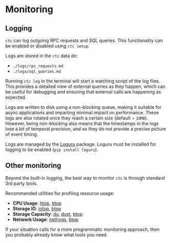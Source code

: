 
# Monitoring

## Logging

`ctc` can log outgoing RPC requests and SQL queries. This functionality can be enabled or disabled using `ctc setup`.

Logs are stored in the `ctc` data dir:
- `./logs/rpc_requests.md`
- `./logs/sql_queries.md`

Running `ctc log` in the terminal will start a watching script of the log files. This provides a detailed view of external queries as they happen, which can be useful for debugging and ensuring that external calls are happening as expected.

Logs are written to disk using a non-blocking queue, making it suitable for async applications and imparting minimal impact on performance. These logs are also rotated once they reach a certain size (default = `10MB`). However, being non-blocking also means that the timestamps in the logs lose a bit of temporal precision, and so they do not provide a precise picture of event timing.

Logs are managed by the [Loguru](https://github.com/Delgan/loguru) package. Loguru must be installed for logging to be enabled (`pip install loguru`).


## Other monitoring

Beyond the built-in logging, the best way to monitor `ctc` is through standard 3rd party tools.

Recommended utilities for profiling resource usage:
- **CPU Usage**: [htop](https://htop.dev/), [btop](https://github.com/aristocratos/btop)
- **Storage IO**: [iotop](https://man7.org/linux/man-pages/man8/iotop.8.html), [btop](https://github.com/aristocratos/btop)
- **Storage Capacity**: [du](https://www.man7.org/linux/man-pages/man1/du.1.html), [dust](https://github.com/bootandy/dust), [btop](https://github.com/aristocratos/btop)
- **Network Usage**: [nethogs](https://github.com/raboof/nethogs), [btop](https://github.com/aristocratos/btop)

If your situation calls for a more programmatic monitoring approach, then you probably already know what tools you need.

